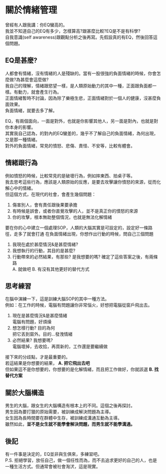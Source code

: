 #  關於情緒管理

曾經有人跟我講：你EQ蠻高的。  
我並不知道自己的EQ有多少，怎樣算高?跟甚麼比較?EQ是不是有科學?  
自我意識(self awareness)跟觀點分析之後再寫。先假設真的有EQ，然後回答這個問題。  

EQ是甚麼?
---
人都會有情緒，沒有情緒的人是殘缺的。當有一股很強的負面情緒的時候，你會怎麼做?為甚麼會這麼做?  
我自己的理解，情緒跟慾望一樣，是人類原始動力的其中一種，正面跟負面都一樣。有動力，就會產生行為。  
正面情緒暫時不討論，因為除了樂極生悲，正面情緒對於一個人的健康，沒甚麼負面效果。  
負面情緒，就要去多了解。  
  
EQ，有兩個面向，一面是對外，也就是你影響其他人，另一面是對內，也就是對你本身的影響。  
其實我自己認為，的對內的EQ蠻差的，幾乎不了解自己的負面情緒，為何出現，又是那一種情緒。  
對外的負面情緒，常見的憤怒、悲傷、責怪、不安等，比較有體會。  

情緒跟行為
---
例如憤怒的時候，比較常見的是破壞行為，例如摔東西、拍桌子等。  
我去思考這些行為，應該是人類原始的反應，是要去攻擊讓你憤怒的來源，從而化解心中的情緒。  
但這個方式，在現代的社會，會產生幾個問題：  
1. 傷害別人，會有責任跟後果要承擔
2. 有時候是誤會，或者你直覺攻擊的人，並不是真正你的憤怒的來源
3. 你的攻擊，根本無助整個情況，也就是無法化解情緒

要在你的心中建立一個處理SOP，人類的大腦其實是可設定的，設定好一條路徑，走多了就會打通
在負面情緒出現，你想作出行動的時候，問自己三個問題
1. 我現在處於甚麼情況&是甚麼情緒?
2. 我想執行的行動，其目的是甚麼?
3. 行動帶來的必然結果，有那些? 是我想要的嗎?
確定了這些答案之後，有兩條路  
A. 就做吧 B. 有沒有其他更好的替代方式  

思考練習
---
在腦中演練一下，這是訓練大腦SOP的其中一種方法。  
例如：在工作的時候，電腦有問題讓你非常惱火，好想把電腦從窗戶飛出去。  
1. 現在是甚麼情況&是甚麼情緒  
電腦有問題，好煩燥  
2. 想怎樣行動? 目的為何  
把它丟到窗外。目的...發洩情緒  
3. 必然結果? 我想要嗎?  
電腦壞掉，去收拾，再買新的，工作還是要繼續做  

接下來的分歧點，才是最重要的。  
若這結果是你想要的結果， **A. 把它飛出去吧**  
但如果這不是你想要的，你想要的是化解情緒，而且把工作做好，你就該選 **B. 找替代方案**  

關於大腦構造
---
男生的大腦，跟女生的大腦構造有根本上的不同。這個之後再探討。  
男生因為要打獵的原始需要，被訓練成解決問題為主導。  
女生因為長時間要在群體中生存，被訓練成溝通互動為主導。  
雖然如此，**並不是女生就不能學會解決問題，而男生就不能學溝通。**  

後記
---
有一件事是決定的，EQ並非與生俱來，多練習吧。  
P.S. 拒絕學習，放任自己，做一個任性而為，而不去追求更好的自己的人，也是一種生活方式。但通常會被社會淘汱，這是現實。  


